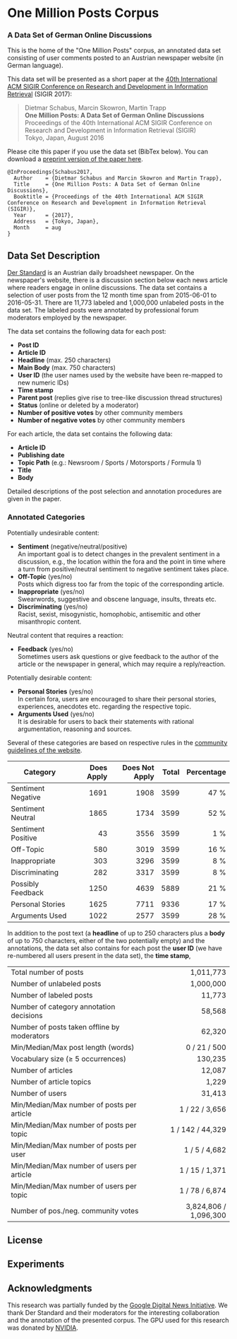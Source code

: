 # One Million Posts Corpus

### A Data Set of German Online Discussions

This is the home of the "One Million Posts" corpus, an annotated data set consisting of user comments posted to an Austrian newspaper website (in German language).

This data set will be presented as a short paper at the [40th International ACM SIGIR Conference on Research and Development in Information Retrieval](http://sigir.org/sigir2017/) (SIGIR 2017):

> Dietmar Schabus, Marcin Skowron, Martin Trapp  
**One Million Posts: A Data Set of German Online Discussions**  
Proceedings of the 40th International ACM SIGIR Conference on Research and Development in Information Retrieval (SIGIR)  
Tokyo, Japan, August 2016

Please cite this paper if you use the data set (BibTex below). You can download a [preprint version of the paper here]().

```
@InProceedings{Schabus2017,
  Author    = {Dietmar Schabus and Marcin Skowron and Martin Trapp},
  Title     = {One Million Posts: A Data Set of German Online Discussions},
  Booktitle = {Proceedings of the 40th International ACM SIGIR Conference on Research and Development in Information Retrieval (SIGIR)},
  Year      = {2017},
  Address   = {Tokyo, Japan},
  Month     = aug
}
```

## Data Set Description

[Der Standard](http://derstandard.at) is an Austrian daily broadsheet newspaper. On the newspaper's website, there is a discussion section below each news article where readers engage in online discussions. The data set contains a selection of user posts from the 12 month time span from 2015-06-01 to 2016-05-31. There are 11,773 labeled and 1,000,000 unlabeled posts in the data set. The labeled posts were annotated by professional forum moderators employed by the newspaper.

The data set contains the following data for each post:

* **Post ID**
* **Article ID**
* **Headline** (max. 250 characters)
* **Main Body** (max. 750 characters)
* **User ID** (the user names used by the website have been re-mapped to new numeric IDs)
* **Time stamp**
* **Parent post** (replies give rise to tree-like discussion thread structures)
* **Status** (online or deleted by a moderator)
* **Number of positive votes** by other community members
* **Number of negative votes** by other community members

For each article, the data set contains the following data:

* **Article ID**
* **Publishing date**
* **Topic Path** (e.g.: Newsroom / Sports / Motorsports / Formula 1)
* **Title**
* **Body**


Detailed descriptions of the post selection and annotation procedures are given in the paper.

### Annotated Categories

Potentially undesirable content:

* **Sentiment** (negative/neutral/positive)  
An important goal is to detect changes in the prevalent sentiment in a discussion, e.g., the location within the fora and the point in time where a turn from positive/neutral sentiment to negative sentiment takes place.
* **Off-Topic** (yes/no)  
Posts which digress too far from the topic of the corresponding article.
* **Inappropriate** (yes/no)  
Swearwords, suggestive and obscene language, insults, threats etc.
* **Discriminating** (yes/no)  
Racist, sexist, misogynistic, homophobic, antisemitic and other misanthropic content.

Neutral content that requires a reaction:

* **Feedback** (yes/no)  
Sometimes users ask questions or give feedback to the author of the article or the newspaper in general, which may require a reply/reaction.

Potentially desirable content:

* **Personal Stories** (yes/no)  
In certain fora, users are encouraged to share their personal stories, experiences, anecdotes etc. regarding the respective topic.
* **Arguments Used** (yes/no)  
It is desirable for users to back their statements with rational argumentation, reasoning and sources.

Several of these categories are based on respective rules in the [community guidelines of the website](http://derstandard.at/2934632/Forenregeln-Community-Richtlinien).

| Category | Does Apply | Does Not Apply | Total | Percentage |
| --- | ---: | ---: | ---: | ---: |
| Sentiment Negative | 1691 | 1908 | 3599 | 47 % |
| Sentiment Neutral | 1865 | 1734 | 3599 | 52 % |
| Sentiment Positive | 43 | 3556 | 3599 | 1 % |
| Off-Topic | 580 | 3019 | 3599 | 16 % |
| Inappropriate | 303 | 3296 | 3599 | 8 % |
| Discriminating | 282 | 3317 | 3599 | 8 % |
| Possibly Feedback | 1250 | 4639 | 5889 | 21 % |
| Personal Stories | 1625 | 7711 | 9336 | 17 % |
| Arguments Used | 1022 | 2577 | 3599 | 28 % |

In addition to the post text (a **headline** of up to 250 characters plus a **body** of up to 750 characters, either of the two potentially empty) and the annotations, the data set also contains for each post the **user ID** (we have re-numbered all users present in the data set), the **time stamp**, 

<table>
<tr><td>Total number of posts</td><td align="right">1,011,773</td></tr>
<tr><td>Number of unlabeled posts</td><td align="right">1,000,000</td></tr>
<tr><td>Number of labeled posts</td><td align="right">11,773</td></tr>
<tr><td>Number of category annotation decisions</td><td align="right">58,568</td></tr>
<tr><td>Number of posts taken offline by moderators</td><td align="right">62,320</td></tr>
<tr><td>Min/Median/Max post length (words)</td><td align="right">0 / 21 / 500</td></tr>
<tr><td>Vocabulary size (≥ 5 occurrences)</td><td align="right">130,235</td></tr>
<tr><td>Number of articles</td><td align="right">12,087</td></tr>
<tr><td>Number of article topics</td><td align="right">1,229</td></tr>
<tr><td>Number of users</td><td align="right">31,413</td></tr>
<tr><td>Min/Median/Max number of posts per article</td><td align="right">1 / 22 / 3,656</td></tr>
<tr><td>Min/Median/Max number of posts per topic</td><td align="right">1 / 142 / 44,329</td></tr>
<tr><td>Min/Median/Max number of posts per user</td><td align="right">1 / 5 / 4,682</td></tr>
<tr><td>Min/Median/Max number of users per article</td><td align="right">1 / 15 / 1,371</td></tr>
<tr><td>Min/Median/Max number of users per topic</td><td align="right">1 / 78 / 6,874</td></tr>
<tr><td>Number of pos./neg. community votes</td><td align="right">3,824,806 / 1,096,300</td></tr>
</table>

## License

## Experiments

## Acknowledgments

This research was partially funded by the [Google Digital News Initiative](https://www.digitalnewsinitiative.com). We thank Der Standard and their moderators for the interesting collaboration and the annotation of the presented corpus. The GPU used for this research was donated by [NVIDIA](https://developer.nvidia.com/academic_gpu_seeding).
